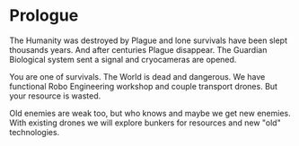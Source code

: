 # Prologue

The Humanity was destroyed by Plague and lone survivals have been slept thousands years.
And after centuries Plague disappear. The Guardian Biological system sent a signal
and cryocameras are opened.

You are one of survivals. The World is dead and dangerous. We have functional Robo Engineering
workshop and couple transport drones. But your resource is wasted.

Old enemies are weak too, but who knows and maybe we get new enemies.
With existing drones we will explore bunkers for resources and new "old" technologies.
